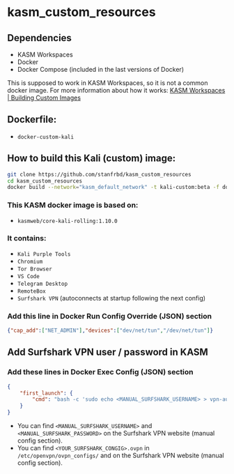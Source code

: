 # kasm_custom_resources

## Dependencies

- KASM Workspaces
- Docker
- Docker Compose (included in the last versions of Docker)

This is supposed to work in KASM Workspaces, so it is not a common docker image. For more information about how it works: [KASM Workspaces | Building Custom Images](https://www.kasmweb.com/docs/latest/how_to/building_images.html)

## Dockerfile:
- `docker-custom-kali`

## How to build this Kali (custom) image:

```bash
git clone https://github.com/stanfrbd/kasm_custom_resources
cd kasm_custom_resources
docker build --network="kasm_default_network" -t kali-custom:beta -f docker-custom-kali .
```

### This KASM docker image is based on:

* `kasmweb/core-kali-rolling:1.10.0`

### It contains:

* `Kali Purple Tools`
* `Chromium`
* `Tor Browser`
* `VS Code`
* `Telegram Desktop`
* `RemoteBox`
* `Surfshark VPN` (autoconnects at startup following the next config)

### Add this line in **Docker Run Config Override (JSON)** section
```json
{"cap_add":["NET_ADMIN"],"devices":["dev/net/tun","/dev/net/tun"]}
```

## Add Surfshark VPN user / password in KASM

### Add these lines in **Docker Exec Config (JSON)** section

```json
{
    "first_launch": {
        "cmd": "bash -c 'sudo echo <MANUAL_SURFSHARK_USERNAME> > vpn-auth.txt && sudo echo <MANUAL_SURFSHARK_PASSWORD> >> vpn-auth.txt && sudo openvpn --config /etc/openvpn/ovpn_configs/<YOUR_SURFSHARK_CONGIG>.ovpn --auth-user-pass vpn-auth.txt --mute-replay-warnings'"
    }
}
```

* You can find `<MANUAL_SURFSHARK_USERNAME>` and `<MANUAL_SURFSHARK_PASSWORD>` on the Surfshark VPN website (manual config section).
* You can find `<YOUR_SURFSHARK_CONGIG>.ovpn` in `/etc/openvpn/ovpn_configs/` and on the Surfshark VPN website (manual config section).
